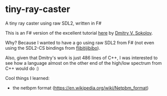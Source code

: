# tiny-ray-caster

A tiny ray caster using raw SDL2, written in F#

This is an F# version of the excellent tutorial [here](https://github.com/ssloy/tinyraycaster) by [Dmitry V. Sokolov](https://github.com/ssloy).

Why? Because I wanted to have a go using raw SDL2 from F# (not even using the SDL2-CS bindings from [flibitijibibo](https://github.com/flibitijibibo/SDL2-CS)).

Also, given that Dmitry's work is just 486 lines of C++, I was interested to see how a language almost on the other end of the high/low spectrum from C++ would do :)

Cool things I learned:

- the netbpm format (https://en.wikipedia.org/wiki/Netpbm_format)
